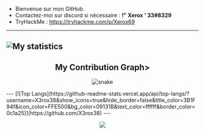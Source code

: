 - Bienvenue sur mon GitHub.
- Contactez-moi sur discord si nécessaire : **!" Xerox ' 33#8329**
- TryHackMe : https://tryhackme.com/p/Xerox69

---
![My statistics](https://github-readme-stats.vercel.app/api?username=X3rox38&show_icons=true&hide_border=false&title_color=3B1F94f&icon_color=FFE500&bg_color=09131B&text_color=ffffff&border_color=0c1a25)
---
<h2 align="center">
  My Contribution Graph>
</h2>
<p align="center">
  <img src="https://github.com/X3rox38/X3rox38/blob/main/github-contribution-grid-snake.svg" alt="snake"></center>
</p>
---
[![Top Langs](https://github-readme-stats.vercel.app/api/top-langs/?username=X3rox38&show_icons=true&hide_border=false&title_color=3B1F94f&icon_color=FFE500&bg_color=09131B&text_color=ffffff&border_color=0c1a25)](https://github.com/X3rox38)
---
<p align="center">
  <img src="https://komarev.com/ghpvc/?username=X3rox38&color=blue" />
</p>
